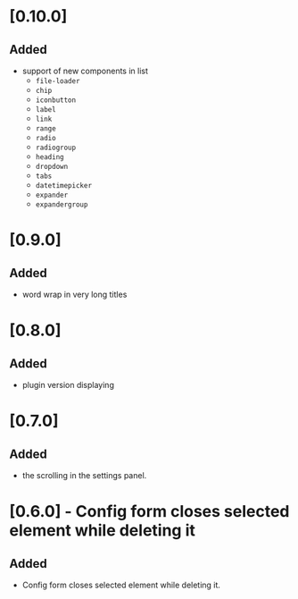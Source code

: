 # [0.10.0]

## Added

- support of new components in list
  - `file-loader`
  - `chip`
  - `iconbutton`
  - `label`
  - `link`
  - `range`
  - `radio`
  - `radiogroup`
  - `heading`
  - `dropdown`
  - `tabs`
  - `datetimepicker`
  - `expander`
  - `expandergroup`

# [0.9.0]

## Added

- word wrap in very long titles

# [0.8.0]

## Added

- plugin version displaying

# [0.7.0]

## Added

- the scrolling in the settings panel.

# [0.6.0] - Config form closes selected element while deleting it

## Added

- Config form closes selected element while deleting it.
